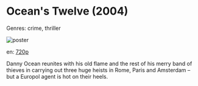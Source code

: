 # Ocean's Twelve (2004)

Genres: crime, thriller

![poster](http://image.tmdb.org/t/p/w500/nS3iDLQuy13XY1JH58NNl1rCuNN.jpg)

en:
  [720p](magnet:?xt=urn:btih:C1866A273608946646FEAFA837E0029DBF0ABD1B&tr=udp://glotorrents.pw:6969/announce&tr=udp://tracker.opentrackr.org:1337/announce&tr=udp://torrent.gresille.org:80/announce&tr=udp://tracker.openbittorrent.com:80&tr=udp://tracker.coppersurfer.tk:6969&tr=udp://tracker.leechers-paradise.org:6969&tr=udp://p4p.arenabg.ch:1337&tr=udp://tracker.internetwarriors.net:1337)
  


Danny Ocean reunites with his old flame and the rest of his merry band of thieves in carrying out three huge heists in Rome, Paris and Amsterdam – but a Europol agent is hot on their heels.